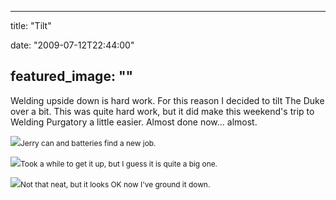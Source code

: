 
---
title: "Tilt"

date: "2009-07-12T22:44:00"

featured_image: ""
---


Welding upside down is hard work.  For this reason I decided to tilt The Duke over a bit.  This was quite hard work, but it did make this weekend's trip to Welding <span>Purgatory</span> a little easier.  Almost done now... almost.

<a href="http://danandtheduke.co.uk/uploaded_images/IMG_0803-732246.JPG"><img src="http://danandtheduke.co.uk/uploaded_images/IMG_0803-732208.JPG"/></a><span style="font-size:85%;">Jerry can and batteries find a new job.</span>

<a href="http://danandtheduke.co.uk/uploaded_images/IMG_0801-732184.JPG"><img src="http://danandtheduke.co.uk/uploaded_images/IMG_0801-732144.JPG"/></a><span style="font-size:85%;">Took a while to get it up, but I guess it is quite a big one.</span>

<a href="http://danandtheduke.co.uk/uploaded_images/IMG_0816-778251.JPG"><img src="http://danandtheduke.co.uk/uploaded_images/IMG_0816-778246.JPG"/></a><span style="font-size:85%;">Not that neat, but it looks OK now I've ground it down.</span>
